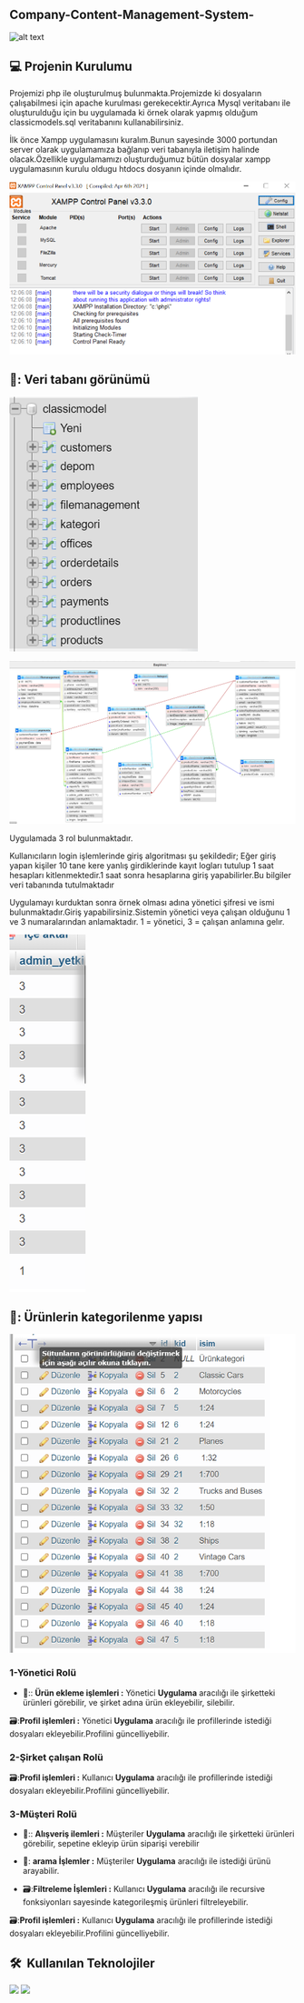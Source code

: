 ## Company-Content-Management-System-



![alt text](https://quasa.io/storage/images/news/Rw8fpNmIAJGf8m03cEZRSde2a6r7UdFQ7RcO1J53.png)



 ## :computer: Projenin Kurulumu
 Projemizi php  ile oluşturulmuş bulunmakta.Projemizde ki dosyaların çalışabilmesi için apache kurulması gerekecektir.Ayrıca Mysql veritabanı ile oluşturulduğu için bu uygulamada ki örnek olarak yapmış olduğum classicmodels.sql veritabanını kullanabilirsiniz.
 
 İlk önce Xampp uygulamasını kuralım.Bunun sayesinde 3000 portundan server olarak uygulamamıza bağlanıp veri tabanıyla iletişim halinde olacak.Özellikle uygulamamızı oluşturduğumuz bütün dosyalar xampp uygulamasının kurulu oldugu htdocs dosyanın içinde olmalıdır.
 
![alt text]( https://github.com/nuri35/Company-Content-Management-System-/blob/master/im/a.PNG)


  ## 📑: Veri tabanı görünümü
 
 ![alt text](https://github.com/nuri35/Company-Content-Management-System-/blob/master/im/b.PNG)

 ![alt text](https://github.com/nuri35/Company-Content-Management-System-/blob/master/im/c.PNG)

Uygulamada 3 rol bulunmaktadır. 

Kullanıcıların login işlemlerinde giriş algoritması şu şekildedir; Eğer giriş yapan kişiler 10 tane kere yanlış girdiklerinde kayıt logları tutulup 1 saat hesapları kitlenmektedir.1 saat sonra hesaplarına giriş yapabilirler.Bu bilgiler veri tabanında tutulmaktadır

Uygulamayı kurduktan sonra örnek olması adına yönetici şifresi ve ismi bulunmaktadır.Giriş yapabilirsiniz.Sistemin yönetici veya çalışan olduğunu 1 ve 3 numaralarından anlamaktadır. 1 = yönetici, 3 = çalışan anlamına gelır.

 ![alt text](https://github.com/nuri35/Company-Content-Management-System-/blob/master/im/Ekran%20Al%C4%B1nt%C4%B1s%C4%B1.PNG)

  ## 📑: Ürünlerin kategorilenme yapısı

 ![alt text](https://github.com/nuri35/Company-Content-Management-System-/blob/master/im/sd.PNG)


 
### 1-Yönetici Rolü 

* 💸:: **Ürün ekleme işlemleri :** Yönetici **Uygulama** aracılığı ile şirketteki ürünleri görebilir, ve şirket adına ürün ekleyebilir, silebilir.

 🗃️:**Profil işlemleri :** Yönetici **Uygulama** aracılığı ile  profillerinde istediği dosyaları ekleyebilir.Profilini güncelliyebilir.


### 2-Şirket çalışan Rolü 


 🗃️:**Profil işlemleri :** Kullanıcı **Uygulama** aracılığı ile  profillerinde istediği dosyaları ekleyebilir.Profilini güncelliyebilir.


### 3-Müşteri Rolü

* 💸:: **Alışveriş ilemleri :** Müşteriler **Uygulama** aracılığı ile şirketteki ürünleri görebilir, sepetine ekleyip ürün siparişi verebilir

* 🤢: **arama İşlemler :** Müşteriler **Uygulama** aracılığı ile istediği ürünü arayabilir.

* 🗃️:**Filtreleme İşlemleri :** Kullanıcı **Uygulama** aracılığı ile  recursive fonksiyonları sayesinde kategorileşmiş ürünleri filtreleyebilir.

 🗃️:**Profil işlemleri :** Kullanıcı **Uygulama** aracılığı ile  profillerinde istediği dosyaları ekleyebilir.Profilini güncelliyebilir.

<h2> 🛠 &nbsp;Kullanılan Teknolojiler</h2>

<code><img height="30" src="https://d1.awsstatic.com/asset-repository/products/amazon-rds/1024px-MySQL.ff87215b43fd7292af172e2a5d9b844217262571.png"></code>
<code><img height="30" src="https://upload.wikimedia.org/wikipedia/commons/2/27/PHP-logo.svg"></code>
